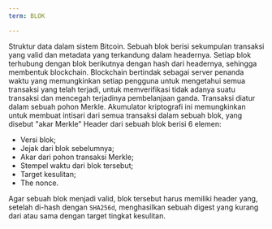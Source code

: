 ```yaml
---
term: BLOK

---
```

Struktur data dalam sistem Bitcoin. Sebuah blok berisi sekumpulan transaksi yang valid dan metadata yang terkandung dalam headernya. Setiap blok terhubung dengan blok berikutnya dengan hash dari headernya, sehingga membentuk blockchain. Blockchain bertindak sebagai server penanda waktu yang memungkinkan setiap pengguna untuk mengetahui semua transaksi yang telah terjadi, untuk memverifikasi tidak adanya suatu transaksi dan mencegah terjadinya pembelanjaan ganda. Transaksi diatur dalam sebuah pohon Merkle. Akumulator kriptografi ini memungkinkan untuk membuat intisari dari semua transaksi dalam sebuah blok, yang disebut "akar Merkle" Header dari sebuah blok berisi 6 elemen:


- Versi blok;
- Jejak dari blok sebelumnya;
- Akar dari pohon transaksi Merkle;
- Stempel waktu dari blok tersebut;
- Target kesulitan;
- The nonce.

Agar sebuah blok menjadi valid, blok tersebut harus memiliki header yang, setelah di-hash dengan `SHA256d`, menghasilkan sebuah digest yang kurang dari atau sama dengan target tingkat kesulitan.